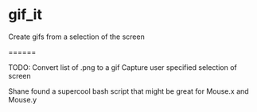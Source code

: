 gif_it
======

Create gifs from a selection of the screen

======

TODO: 
Convert list of .png to a gif
Capture user specified selection of screen

Shane found a supercool bash script that might be great for Mouse.x and Mouse.y
